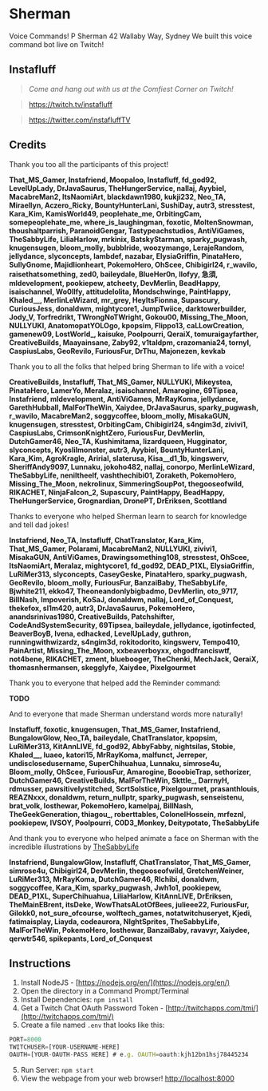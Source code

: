 # Sherman
Voice Commands! P Sherman 42 Wallaby Way, Sydney
We built this voice command bot live on Twitch!

## Instafluff ##
> *Come and hang out with us at the Comfiest Corner on Twitch!*

> https://twitch.tv/instafluff

> https://twitter.com/instafluffTV

## Credits ##
Thank you too all the participants of this project!

**That_MS_Gamer, Instafriend, Moopaloo, Instafluff, fd_god92, LevelUpLady, DrJavaSaurus, TheHungerService, nallaj, Ayybiel, MacabreMan2, ItsNaomiArt, blackdawn1980, kukji232, Neo_TA, Miraellyn, Aczero_Ricky, BountyHunterLani, SushiDay, autr3, stresstest, Kara_Kim, KamisWorld49, peoplehate_me, OrbitingCam, somepeoplehate_me, where_is_laughingman, foxotic, MoltenSnowman, thoushaltparrish, ParanoidGengar, Tastypeachstudios, AntiViGames, TheSabbyLife, LiliaHarlow, mrkinix, BatskyStarman, sparky_pugwash, knugensugen, bloom_molly, bubblride, woozymango, LerajeRandom, jellydance, slyconcepts, lambdef, nazabar, ElysiaGriffin, PinataHero, SullyGnome, Majidlionheart, PokemoHero, OhScee, Chibigirl24, r_wavilo, raisethatsomething, zed0, baileydale, BlueHer0n, llofyy, 急須, mldevelopment, pookiepew, atcheety, DevMerlin, BeadHappy, isaischannel, Wo0llfy, attitudelolita, Mondschwinge, PaintHappy, Khaled__, MerlinLeWizard, mr_grey, HeyItsFionna, Supascury, CuriousJess, donaldwm, mightycore1, JumpTwiice, darktowerbuilder, Jody_V, Torfredrikt, TWrongNoTWright, Gokou00, Missing_The_Moon, NULLYUKI, AnatomopatYOLOgo, kpopsim, Flippo13, caLLowCreation, gamenew09, LostWorld_, kaisuke, Poolpourri, QeraiX, tomuraigayfarther, CreativeBuilds, Maayainsane, Zaby92, v1taldpm, crazomania24, tornyl, CaspiusLabs, GeoRevilo, FuriousFur, DrThu, Majonezen, kevkab**

Thank you to all the folks that helped bring Sherman to life with a voice!

**CreativeBuilds, Instafluff, That_MS_Gamer, NULLYUKI, Mikeystea, PinataHero, LamerYo, Meralaz, isaischannel, Amarogine, 69Tipsea, Instafriend, mldevelopment, AntiViGames, MrRayKoma, jellydance, GarethHubball, MalForTheWin, Xaiydee, DrJavaSaurus, sparky_pugwash, r_wavilo, MacabreMan2, soggycoffee, bloom_molly, MisakaGUN, knugensugen, stresstest, OrbitingCam, Chibigirl24, s4ngim3d, zivivi1, CaspiusLabs, CrimsonKnightZero, FuriousFur, DevMerlin, DutchGamer46, Neo_TA, Kushimitama, lizardqueen, Hugginator, slyconcepts, Kyoslilmonster, autr3, Ayybiel, BountyHunterLani, Kara_Kim, AgroKragle, Aririal, slaterusa, Kisa__d1_1b, kingswerv, SheriffAndy9097, Lunnaku, jokoho482, nallaj, conorpo, MerlinLeWizard, TheSabbyLife, neniltheelf, vashthechibi01, Zoraketh, PokemoHero, Missing_The_Moon, nekrolinux, SimmeringSoupPot, thegooseofwild, RIKACHET, NinjaFalcon_2, Supascury, PaintHappy, BeadHappy, TheHungerService, Grognardian, DronePT, DrEriksen, Scottland**

Thanks to everyone who helped Sherman learn to search for knowledge and tell dad jokes!

**Instafriend, Neo_TA, Instafluff, ChatTranslator, Kara_Kim, That_MS_Gamer, Polarami, MacabreMan2, NULLYUKI, zivivi1, MisakaGUN, AntiViGames, Drawingsomething108, stresstest, OhScee, ItsNaomiArt, Meralaz, mightycore1, fd_god92, DEAD_P1XL, ElysiaGriffin, LuRiMer313, slyconcepts, CaseyGeske, PinataHero, sparky_pugwash, GeoRevilo, bloom_molly, FuriousFur, BanzaiBaby, TheSabbyLife, Bjwhite211, ekko47, Theoneandonlybigbadmo, DevMerlin, oto_9717, BillNash, Impoverish, KoSaJ, donaldwm, nallaj, Lord_of_Conquest, thekefox, sl1m420, autr3, DrJavaSaurus, PokemoHero, anandsrinivas1980, CreativeBuilds, Patchshifter, CodeAndSystemSecurity, 69Tipsea, baileydale, jellydance, igotinfected, BeaverBoyB, Ivena, edhacked, LevelUpLady, guthron, runningwithwizardz, s4ngim3d, rokitodorito, kingswerv, Tempo410, PainArtist, Missing_The_Moon, xxbeaverboyxx, ohgodfranciswtf, not4bene, RIKACHET, zment, bluebooger, TheChenki, MechJack, QeraiX, thomasnhermansen, skegglyfe, Xaiydee, Pixelgourmet**

Thank you to everyone that helped add the Reminder command:

**TODO**

And to everyone that made Sherman understand words more naturally!

**Instafluff, foxotic, knugensugen, That_MS_Gamer, Instafriend, BungalowGlow, Neo_TA, baileydale, ChatTranslator, kpopsim, LuRiMer313, KitAnnLIVE, fd_god92, AbbyFabby, nightsilas, Stobie, Khaled__, luaeo, katori15, MrRayKoma, malfunct, Jerreper, undisclosedusername, SuperChihuahua, Lunnaku, simrose4u, Bloom_molly, OhScee, FuriousFur, Amarogine, BooobieTrap, sethorizer, DutchGamer46, CreativeBuilds, MalForTheWin, Skttle_, DarrnyH, rdmusser, pawsitivelystitched, ScrtSolstice, Pixelgourmet, prasanthlouis, REAZNxxx, donaldwm, return_nullptr, sparky_pugwash, senseistenu, brat_volk, losthewar, PokemoHero, kamelpaj, BillNash, TheGeekGeneration, thiagou_, roberttables, ColonelHossein, mrfeznl, pookiepew, IVSOY, Poolpourri, C0D3_Monkey, Deitypotato, TheSabbyLife**

And thank you to everyone who helped animate a face on Sherman with the incredible illustrations by [TheSabbyLife](http://twitch.tv/TheSabbyLife)

**Instafriend, BungalowGlow, Instafluff, ChatTranslator, That_MS_Gamer, simrose4u, Chibigirl24, DevMerlin, thegooseofwild, GretchenWeiner, LuRiMer313, MrRayKoma, DutchGamer46, Rlchibi, donaldwm, soggycoffee, Kara_Kim, sparky_pugwash, Jwh1o1, pookiepew, DEAD_P1XL, SuperChihuahua, LiliaHarlow, KitAnnLIVE, DrEriksen, TheMainEBrent, itsDeke, WowThatsALotOfBees, julieee22, FuriousFur, Gilokk0, not_sure_ofcourse, wolftech_games, notatwitchuseryet, Kjedi, fatimaisplay, Liayda, codeaurora, NlghtSprites, TheSabbyLife, MalForTheWin, PokemoHero, losthewar, BanzaiBaby, ravavyr, Xaiydee, qerwtr546, spikepants, Lord_of_Conquest**

## Instructions ##

1. Install NodeJS - [https://nodejs.org/en/](https://nodejs.org/en/)
2. Open the directory in a Command Prompt/Terminal
3. Install Dependencies: `npm install`
4. Get a Twitch Chat OAuth Password Token - [http://twitchapps.com/tmi/](http://twitchapps.com/tmi/)
4. Create a file named `.env` that looks like this:
```javascript
PORT=8000
TWITCHUSER=[YOUR-USERNAME-HERE]
OAUTH=[YOUR-OAUTH-PASS HERE] # e.g. OAUTH=oauth:kjh12bn1hsj78445234
```
5. Run Server: `npm start`
6. View the webpage from your web browser! [http://localhost:8000](http://localhost:8000)
